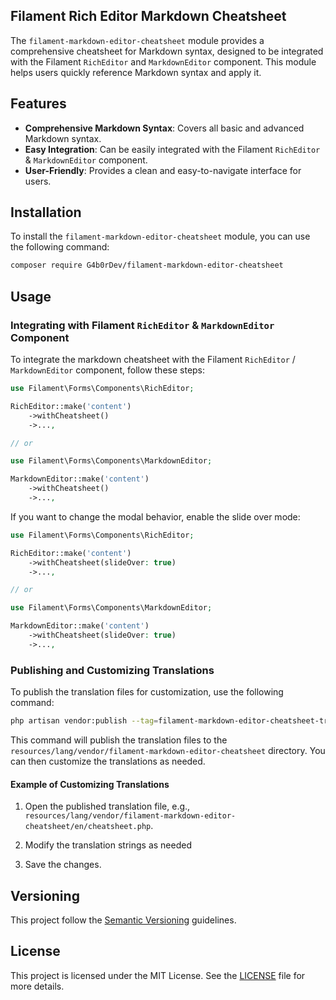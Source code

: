 ## Filament Rich Editor Markdown Cheatsheet

The `filament-markdown-editor-cheatsheet` module provides a comprehensive cheatsheet for Markdown syntax, designed to be integrated with the Filament `RichEditor` and `MarkdownEditor` component.
This module helps users quickly reference Markdown syntax and apply it.

## Features

- **Comprehensive Markdown Syntax**: Covers all basic and advanced Markdown syntax.
- **Easy Integration**: Can be easily integrated with the Filament `RichEditor` & `MarkdownEditor` component.
- **User-Friendly**: Provides a clean and easy-to-navigate interface for users.

## Installation

To install the `filament-markdown-editor-cheatsheet` module, you can use the following command:

```bash
composer require G4b0rDev/filament-markdown-editor-cheatsheet
```

## Usage

### Integrating with Filament `RichEditor` & `MarkdownEditor` Component

To integrate the markdown cheatsheet with the Filament `RichEditor` / `MarkdownEditor` component, follow these steps:

```php
use Filament\Forms\Components\RichEditor;

RichEditor::make('content')
    ->withCheatsheet()
    ->...,

// or

use Filament\Forms\Components\MarkdownEditor;

MarkdownEditor::make('content')
    ->withCheatsheet()
    ->...,
```

If you want to change the modal behavior, enable the slide over mode:

```php
use Filament\Forms\Components\RichEditor;

RichEditor::make('content')
    ->withCheatsheet(slideOver: true)
    ->...,

// or

use Filament\Forms\Components\MarkdownEditor;

MarkdownEditor::make('content')
    ->withCheatsheet(slideOver: true)
    ->...,
```

### Publishing and Customizing Translations

To publish the translation files for customization, use the following command:

```bash
php artisan vendor:publish --tag=filament-markdown-editor-cheatsheet-translations
```

This command will publish the translation files to the `resources/lang/vendor/filament-markdown-editor-cheatsheet` directory.
You can then customize the translations as needed.

#### Example of Customizing Translations

1. Open the published translation file, e.g., `resources/lang/vendor/filament-markdown-editor-cheatsheet/en/cheatsheet.php`.

2. Modify the translation strings as needed

3. Save the changes.

## Versioning

This project follow the [Semantic Versioning](https://semver.org/) guidelines.

## License

This project is licensed under the MIT License. See the [LICENSE](LICENSE) file for more details.
